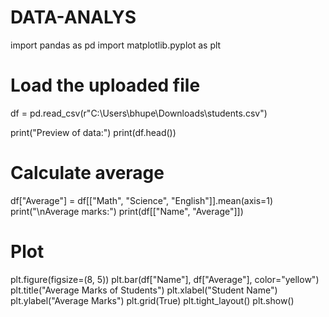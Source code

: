 # DATA-ANALYS
import pandas as pd
import matplotlib.pyplot as plt

# Load the uploaded file
df = pd.read_csv(r"C:\Users\bhupe\Downloads\students.csv")

print("Preview of data:")
print(df.head())

# Calculate average
df["Average"] = df[["Math", "Science", "English"]].mean(axis=1)
print("\nAverage marks:")
print(df[["Name", "Average"]])

# Plot
plt.figure(figsize=(8, 5))
plt.bar(df["Name"], df["Average"], color="yellow")
plt.title("Average Marks of Students")
plt.xlabel("Student Name")
plt.ylabel("Average Marks")
plt.grid(True)
plt.tight_layout()
plt.show()

